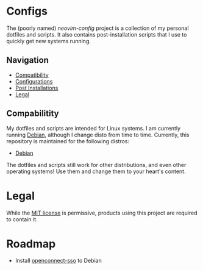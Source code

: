 # Configs

The (poorly named) <i>neovim-config</i> project is a collection of my personal
dotfiles and scripts. It also contains post-installation scripts that I use
to quickly get new systems running.

## Navigation
- [Compatibility](#compabilitity)
- [Configurations](deploy-configuration)
- [Post Installations](./docs/post-installations.md)
- [Legal](#legal)

## Compabilitity
My dotfiles and scripts are intended for Linux systems. I am currently running [Debian](https://www.debian.org/), although I change disto from time to time. Currently, this repository is maintained for the following distros:

- [Debian](https://www.debian.org/download)

The dotfiles and scripts still work for other distributions, and even other operating systems! Use them and change them to your heart's content.

# Legal
While the [MIT license](./LICENSE) is permissive, products using this project are required to contain it.

# Roadmap
- Install [openconnect-sso](https://github.com/vlaci/openconnect-sso) to Debian

